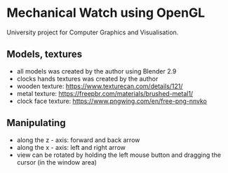 # Mechanical Watch using OpenGL

University project for Computer Graphics and Visualisation.

## Models, textures
- all models was created by the author using Blender 2.9
- clocks hands textures was created by the author
- wooden texture: https://www.texturecan.com/details/121/
- metal texture: https://freepbr.com/materials/brushed-metal1/
- clock face texture: https://www.pngwing.com/en/free-png-nnvko

## Manipulating
- along the z - axis: forward and back arrow
- along the x - axis: left and right arrow
- view can be rotated by holding the left mouse button and dragging the cursor
  (in the window area)
